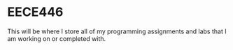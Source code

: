 # EECE446
This will be where I store all of my programming assignments and labs that I am working on or completed with.
